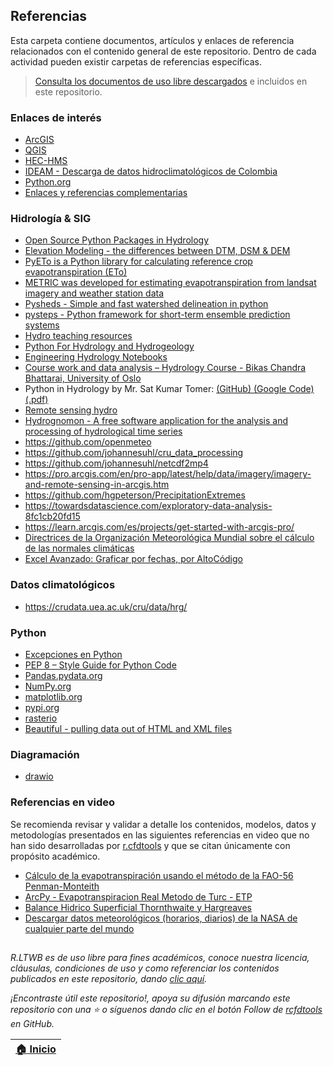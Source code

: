 ## Referencias

Esta carpeta contiene documentos, artículos y enlaces de referencia relacionados con el contenido general de este repositorio. Dentro de cada actividad pueden existir carpetas de referencias específicas.

> [Consulta  los documentos de uso libre descargados](.refs) e incluidos en este repositorio.


### Enlaces de interés

* [ArcGIS](https://www.arcgis.com/)
* [QGIS](https://qgis.org/)
* [HEC-HMS](https://www.hec.usace.army.mil/software/hec-hms/)
* [IDEAM - Descarga de datos hidroclimatológicos de Colombia](http://dhime.ideam.gov.co/atencionciudadano/)
* [Python.org](https://www.python.org/)
* [Enlaces y referencias complementarias](https://github.com/rcfdtools/R.LTWB/wiki/Referencias)


### Hidrología & SIG

* [Open Source Python Packages in Hydrology](https://github.com/raoulcollenteur/Python-Hydrology-Tools)
* [Elevation Modeling - the differences between DTM, DSM & DEM](https://support.plexearth.com/hc/en-us/articles/4642425453201-Elevation-Modeling-the-differences-between-DTM-DSM-DEM#:~:text=The%20main%20difference%20between%20the,features%20on%20the%20earth's%20surface.) 
* [PyETo is a Python library for calculating reference crop evapotranspiration (ETo)](https://github.com/woodcrafty/PyETo)
* [METRIC was developed for estimating evapotranspiration from landsat imagery and weather station data](https://github.com/NASA-DEVELOP/METRIC)
* [Pysheds - Simple and fast watershed delineation in python](https://github.com/mdbartos/pysheds)
* [pysteps - Python framework for short-term ensemble prediction systems](https://github.com/pySTEPS/pysteps)
* [Hydro teaching resources](https://github.com/LaurelOak/hydro-teaching-resources)
* [Python For Hydrology and Hydrogeology](https://github.com/AustralianWaterSchool/PythonForHydrologyAndHydrogeology)
* [Engineering Hydrology Notebooks](https://github.com/dankovacek/Engineering_Hydrology_Notebooks)
* [Course work and data analysis – Hydrology Course - Bikas Chandra Bhattarai, University of Oslo](https://github.com/bikasbhattarai/Course-work-and-data-analysis)
* Python in Hydrology by Mr. Sat Kumar Tomer: [(GitHub) ](https://github.com/livingworld/Python-in-Hydrology)[(Google Code) ](https://code.google.com/archive/p/python-in-hydrology/downloads)[(.pdf)](https://github.com/rcfdtools/R.LTWB/blob/main/.refs/book_0.1.0.pdf)
* [Remote sensing hydro](https://github.com/rg-smith/remote-sensing-hydro)
* [Hydrognomon - A free software application for the analysis and processing of hydrological time series](https://github.com/openmeteo/hydrognomon/releases)
* https://github.com/openmeteo
* https://github.com/johannesuhl/cru_data_processing
* https://github.com/johannesuhl/netcdf2mp4
* https://pro.arcgis.com/en/pro-app/latest/help/data/imagery/imagery-and-remote-sensing-in-arcgis.htm
* https://github.com/hgpeterson/PrecipitationExtremes
* https://towardsdatascience.com/exploratory-data-analysis-8fc1cb20fd15
* https://learn.arcgis.com/es/projects/get-started-with-arcgis-pro/
* [Directrices de la Organización Meteorológica Mundial sobre el cálculo de las normales climáticas](https://library.wmo.int/doc_num.php?explnum_id=4167)
* [Excel Avanzado: Graficar por fechas, por AltoCódigo](https://www.youtube.com/watch?v=dQ19rKbA05o)


### Datos climatológicos

* https://crudata.uea.ac.uk/cru/data/hrg/


### Python

* [Excepciones en Python](https://docs.python.org/3/library/exceptions.html)
* [PEP 8 – Style Guide for Python Code](https://peps.python.org/pep-0008/#naming-conventions)
* [Pandas.pydata.org](https://pandas.pydata.org/)
* [NumPy.org](https://pandas.pydata.org/)
* [matplotlib.org](https://matplotlib.org/)
* [pypi.org](https://pypi.org/)
* [rasterio](https://pypi.org/project/rasterio/)
* [Beautiful - pulling data out of HTML and XML files](https://www.crummy.com/software/BeautifulSoup/bs4/doc/)
 

### Diagramación

* [drawio](https://app.diagrams.net/)


### Referencias en video

Se recomienda revisar y validar a detalle los contenidos, modelos, datos y metodologías presentados en las siguientes referencias en video que no han sido desarrolladas por [r.cfdtools](https://github.com/rcfdtools) y que se citan únicamente con propósito académico.

* [Cálculo de la evapotranspiración usando el método de la FAO-56 Penman-Monteith](https://www.youtube.com/watch?v=p4AqIbWmI6o)
* [ArcPy - Evapotranspiracion Real Metodo de Turc - ETP](https://www.youtube.com/watch?v=Q5amoxRNZj0)
* [Balance Hidrico Superficial Thornthwaite y Hargreaves](https://www.youtube.com/watch?v=a9DwqZESK68)
* [Descargar datos meteorológicos (horarios, diarios) de la NASA de cualquier parte del mundo](https://youtu.be/aw-jtT9tmpE)


##

_R.LTWB es de uso libre para fines académicos, conoce nuestra licencia, cláusulas, condiciones de uso y como referenciar los contenidos publicados en este repositorio, dando [clic aquí](https://github.com/rcfdtools/R.LTWB/wiki/License)._

_¡Encontraste útil este repositorio!, apoya su difusión marcando este repositorio con una ⭐ o síguenos dando clic en el botón Follow de [rcfdtools](https://github.com/rcfdtools) en GitHub._

| [:house: Inicio](../Readme.md) |
|--------------------------------|